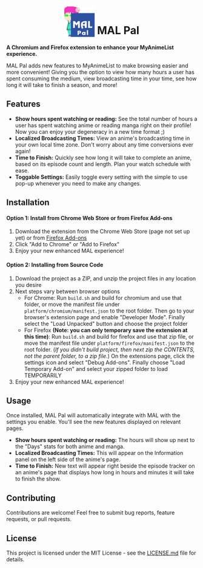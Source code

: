 # <div align="center"><img src="icons/128.png" width="80" height="80" alt="MAL Pal Logo" style="vertical-align: bottom;"> MAL Pal</div>
**A Chromium and Firefox extension to enhance your MyAnimeList experience.**

MAL Pal adds new features to MyAnimeList to make browsing easier and more convenient! Giving you the option to view how many hours a user has spent consuming the medium, view broadcasting time in your time, see how long it will take to finish a season, and more!

## Features
* **Show hours spent watching or reading:** See the total number of hours a user has spent watching anime or reading manga right on their profile! Now you can enjoy your degeneracy in a new time format ;)
* **Localized Broadcasting Times:** View an anime's broadcasting time in your own local time zone. Don't worry about any time conversions ever again!
* **Time to Finish:** Quickly see how long it will take to complete an anime, based on its episode count and length. Plan your watch schedule with ease.
* **Toggable Settings:** Easily toggle every setting with the simple to use pop-up whenever you need to make any changes.

## Installation

#### Option 1: Install from Chrome Web Store or from Firefox Add-ons
1. Download the extension from the Chrome Web Store (page not set up yet) or from [Firefox Add-ons](https://addons.mozilla.org/en-US/firefox/addon/mal-pal/)
2. Click "Add to Chrome" or "Add to Firefox"
3. Enjoy your new enhanced MAL experience!

#### Option 2: Installing from Source Code
1. Download the project as a ZIP, and unzip the project files in any location you desire
2. Next steps vary between browser options
	* For Chrome: Run `build.sh` and build for chromium and use that folder, or move the manifest file under `platform/chromium/manifest.json` to the root folder. Then go to your browser's extension page and enable "Developer Mode". Finally select the "Load Unpacked" button and choose the project folder
	* For Firefox **(Note: you can only temporary save the extension at this time)**: Run `build.sh` and build for firefox and use that zip file, or move the manifest file under `platform/firefox/manifest.json` to the root folder. (*If you didn't build project, then next zip the CONTENTS, not the parent folder, to a zip file.*) On the extensions page, click the settings icon and select "Debug Add-ons". Finally choose "Load Temporary Add-on" and select your zipped folder to load TEMPORARILY
4. Enjoy your new enhanced MAL experience!

## Usage
Once installed, MAL Pal will automatically integrate with MAL with the settings you enable. You'll see the new features displayed on relevant pages.

* **Show hours spent watching or reading:** The hours will show up next to the "Days" stats for both anime and manga.
* **Localized Broadcasting Times:** This will appear on the Information panel on the left side of the anime's page.
* **Time to Finish:** New text will appear right beside the episode tracker on an anime's page that displays how long in hours and minutes it will take to finish the show.

## Contributing
Contributions are welcome! Feel free to submit bug reports, feature requests, or pull requests.

## License
This project is licensed under the MIT License - see the [LICENSE.md](LICENSE.md) file for details.
